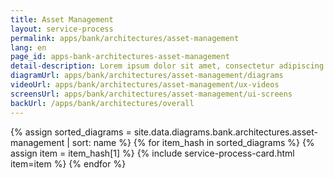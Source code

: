 ```yaml
---
title: Asset Management
layout: service-process
permalink: apps/bank/architectures/asset-management
lang: en
page_id: apps-bank-architectures-asset-management
detail-description: Lorem ipsum dolor sit amet, consectetur adipiscing elit. Nulla porttitor ipsum vitae tincidunt ullamcorper. Nunc eu sapien vitae neque efficitur viverra. Quisque quam libero, fermentum a arcu ac, tempus auctor mauris. Sed dui ex, eleifend eu pharetra eget, lacinia in tellus. Nam ac nibh quis tortor eleifend porttitor gravida quis augue. Pellentesque auctor ullamcorper arcu, quis malesuada nisi feugiat nec. Donec vitae ullamcorper magna. Donec mi tellus, ultricies id justo eu, vulputate volutpat eros. Nam vitae ex in lectus congue mollis. Cras libero metus, pharetra eu sodales id, porta ac quam. Vestibulum sed sagittis metus, vulputate dignissim lacus. Integer rhoncus vitae dui non interdum. Fusce elementum dolor eget molestie feugiat. Sed et leo eu tellus rutrum venenatis in at ante. Curabitur sed orci eu sem hendrerit molestie vitae vel nisi. Duis pellentesque id dui ut posuere.
diagramUrl: apps/bank/architectures/asset-management/diagrams
videoUrl: apps/bank/architectures/asset-management/ux-videos
screensUrl: apps/bank/architectures/asset-management/ui-screens
backUrl: /apps/bank/architectures/overall
---
```

{% assign sorted_diagrams = site.data.diagrams.bank.architectures.asset-management | sort: name %}
{% for item_hash in sorted_diagrams %} {% assign item = item_hash[1] %}
  {% include service-process-card.html item=item %}
{% endfor %}